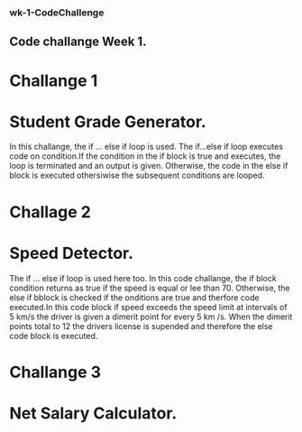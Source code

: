 ### wk-1-CodeChallenge

## Code challange Week 1.

# Challange 1
# Student Grade Generator.
In this challange, the if ... else if loop is used.
The if...else if loop executes code on condition.If the condition in  the if block is true and executes, the loop is terminated and an output is given. Otherwise, the code in the else if block is executed othersiwise the subsequent conditions are looped.

# Challage 2
# Speed Detector.
The if ... else if loop is used here too.
In this code challange, the if block condition returns as true if the  speed is equal or lee than 70. 
Otherwise, the else if bblock is checked if the onditions are true and therfore code executed.In this code block if speed exceeds the speed limit at intervals of 5 km/s the driver is given a dimerit point for every 5 km /s.  When the dimerit points total to 12 the drivers license is supended and therefore the else code block is executed.

# Challange 3
# Net Salary Calculator.